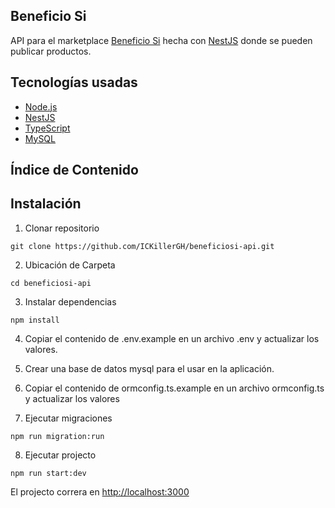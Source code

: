 ## Beneficio Si

API para el marketplace [Beneficio Si](http://tubeneficiosi.com/) hecha con [NestJS](https://nestjs.com/) donde se pueden publicar productos.

## Tecnologías usadas
- [Node.js](https://nodejs.org/)
- [NestJS](https://nestjs.com/)
- [TypeScript](https://www.typescriptlang.org/)
- [MySQL](https://www.mysql.com/)

## Índice de Contenido

## Instalación
1. Clonar repositorio
```
git clone https://github.com/ICKillerGH/beneficiosi-api.git
```

2. Ubicación de Carpeta 
```
cd beneficiosi-api
```

3. Instalar dependencias
```
npm install
```
4. Copiar el contenido de .env.example en un archivo .env y actualizar los valores.

5. Crear una base de datos mysql para el usar en la aplicación.

6. Copiar el contenido de ormconfig.ts.example en un archivo ormconfig.ts y actualizar los valores

7. Ejecutar migraciones
```
npm run migration:run
```

8. Ejecutar projecto
```
npm run start:dev
```
El projecto correra en [http://localhost:3000](http:://localhost:3000)


